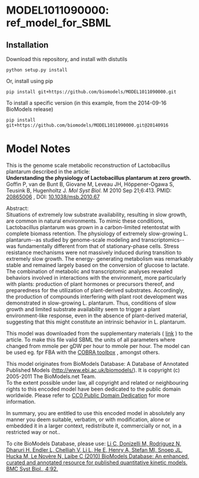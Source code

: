 # MODEL1011090000: ref_model_for_SBML

## Installation

Download this repository, and install with distutils

`python setup.py install`

Or, install using pip

`pip install git+https://github.com/biomodels/MODEL1011090000.git`

To install a specific version (in this example, from the 2014-09-16 BioModels release)

`pip install git+https://github.com/biomodels/MODEL1011090000.git@20140916`


# Model Notes


This is the genome scale metabolic reconstruction of Lactobacillus plantarum
described in the article:  
**Understanding the physiology of Lactobacillus plantarum at zero growth.**   
Goffin P, van de Bunt B, Giovane M, Leveau JH, Höppener-Ogawa S, Teusink B,
Hugenholtz J. _Mol Syst Biol._ M 2010 Sep 21;6:413. PMID:
[20865006](http://www.ncbi.nlm.nih.gov/pubmed/20865006) , DOI:
[10.1038/msb.2010.67](http://dx.doi.org/10.1038/msb.2010.67)

Abstract:  
Situations of extremely low substrate availability, resulting in slow growth,
are common in natural environments. To mimic these conditions, Lactobacillus
plantarum was grown in a carbon-limited retentostat with complete biomass
retention. The physiology of extremely slow-growing L. plantarum--as studied
by genome-scale modeling and transcriptomics--was fundamentally different from
that of stationary-phase cells. Stress resistance mechanisms were not
massively induced during transition to extremely slow growth. The energy-
generating metabolism was remarkably stable and remained largely based on the
conversion of glucose to lactate. The combination of metabolic and
transcriptomic analyses revealed behaviors involved in interactions with the
environment, more particularly with plants: production of plant hormones or
precursors thereof, and preparedness for the utilization of plant-derived
substrates. Accordingly, the production of compounds interfering with plant
root development was demonstrated in slow-growing L. plantarum. Thus,
conditions of slow growth and limited substrate availability seem to trigger a
plant environment-like response, even in the absence of plant-derived
material, suggesting that this might constitute an intrinsic behavior in L.
plantarum.

This model was downloaded from the supplementary materials (
[link](http://www.nature.com/msb/journal/v6/n1/extref/msb201067-s6.xml) ) to
the article. To make this file valid SBML the units of all parameters where
changed from mmole per gDW per hour to mmole per hour. The model can be used
eg. fpr FBA with the [COBRA
toolbox](http://gcrg.ucsd.edu/Downloads/Cobra_Toolbox) , amongst others.

This model originates from BioModels Database: A Database of Annotated
Published Models (http://www.ebi.ac.uk/biomodels/). It is copyright (c)
2005-2011 The BioModels.net Team.  
To the extent possible under law, all copyright and related or neighbouring
rights to this encoded model have been dedicated to the public domain
worldwide. Please refer to [CC0 Public Domain
Dedication](http://creativecommons.org/publicdomain/zero/1.0/) for more
information.

In summary, you are entitled to use this encoded model in absolutely any
manner you deem suitable, verbatim, or with modification, alone or embedded it
in a larger context, redistribute it, commercially or not, in a restricted way
or not..  
  
To cite BioModels Database, please use: [Li C, Donizelli M, Rodriguez N,
Dharuri H, Endler L, Chelliah V, Li L, He E, Henry A, Stefan MI, Snoep JL,
Hucka M, Le Novère N, Laibe C (2010) BioModels Database: An enhanced, curated
and annotated resource for published quantitative kinetic models. BMC Syst
Biol., 4:92.](http://www.ncbi.nlm.nih.gov/pubmed/20587024)


